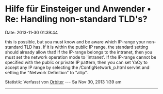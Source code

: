 Hilfe für Einsteiger und Anwender • Re: Handling non-standard TLD\'s?
=====================================================================

Date: 2013-11-30 01:39:44

this is possible, but you must know and be aware which IP-range your
non-standard TLD has. If it is within the public IP range, the standard
setting should already allow that! If the IP-range belongs to the
intranet, then you must set the network operation mode to \'intranet\'.
If the IP-range cannot be specified with the public or private IP
pattern, then you can set YaCy to accept any IP range by selecting the
/ConfigNetwork\_p.html servlet and setting the \"Network Definition\" to
\"allip\".

Statistik: Verfasst von
[Orbiter](http://forum.yacy-websuche.de/memberlist.php?mode=viewprofile&u=2)
--- Sa Nov 30, 2013 1:39 am

------------------------------------------------------------------------
